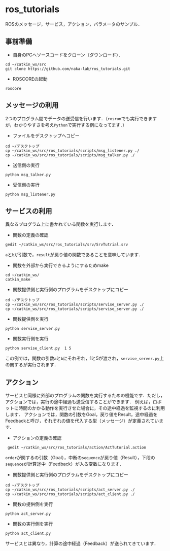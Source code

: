 # ros_tutorials
ROSのメッセージ，サービス，アクション，パラメータのサンプル．

## 事前準備
- 自身のPCへソースコードをクローン（ダウンロード）．
```
cd ~/catkin_ws/src
git clone https://github.com/naka-lab/ros_tutorials.git
```

- ROSCOREの起動
```
roscore
```

## メッセージの利用
2つのプログラム間でデータの送受信を行います．（`rosrun`でも実行できますが，わかりやすさを考え`Python`で実行する例になってます．）

- ファイルをデスクトップへコピー
```
cd ~/デスクトップ
cp ~/catkin_ws/src/ros_tutorials/scripts/msg_listener.py ./
cp ~/catkin_ws/src/ros_tutorials/scripts/msg_talker.py ./
```

- 送信側の実行
```
python msg_talker.py 
```

- 受信側の実行
```
python msg_listener.py
```


## サービスの利用

異なるプログラム上に書かれている関数を実行します．

- 関数の定義の確認
```
gedit ~/catkin_ws/src/ros_tutorials/srv/SrvTutrial.srv
```

`a`と`b`が引数で，`result`が戻り値の関数であることを意味しています．

- 関数を外部から実行できるようにするためmake
```
cd ~/catkin_ws/
catkin_make
```

- 関数提供側と実行側のプログラムをデスクトップにコピー
```
cd ~/デスクトップ
cp ~/catkin_ws/src/ros_tutorials/scripts/servise_server.py ./
cp ~/catkin_ws/src/ros_tutorials/scripts/servise_server.py ./
```

- 関数提供側を実行
```
python servise_server.py
```

- 関数実行側を実行
```
python servise_client.py  1 5
```
この例では，関数の引数`a`と`b`にそれぞれ，1と5が渡され，`servise_server.py`上の関するが実行されます．



## アクション

サービスと同様に外部のプログラムの関数を実行するための機能です．ただし，アクションでは，実行の途中経過も送受信することができます．
例えば，ロボットに時間のかかる動作を実行させた場合に，その途中経過を監視するのに利用します．
アクションでは，関数の引数をGoal，戻り値をResult，途中経過をFeedbackと呼び，それぞれの値を代入する型（メッセージ）が定義されています．

- アクションの定義の確認
```
 gedit ~/catkin_ws/src/ros_tutorials/action/ActTutorial.action 
```
`order`が関するの引数（Goal），中断の`sequence`が戻り値（Result），下段の`sequence`が計算途中（Feedback）が入る変数になります．

- 関数提供側と実行側のプログラムをデスクトップにコピー
```
cd ~/デスクトップ
cp ~/catkin_ws/src/ros_tutorials/scripts/act_server.py ./
cp ~/catkin_ws/src/ros_tutorials/scripts/act_client.py ./
```

- 関数の提供側を実行
```
python act_server.py
```

- 関数の実行側を実行
```
python act_client.py 
```
サービスとは異なり，計算の途中経過（Feedback）が送られてきています．

